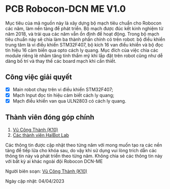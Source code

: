 # PCB Robocon-DCN ME V1.0

Mục tiêu của mã nguồn này là xây dựng bộ mạch tiêu chuẩn cho Robocon các năm, làm nền tảng để phát triển. Bộ mạch được đúc kết kinh nghiệm từ năm 2018, và trải qua các năm vẫn ổn định để hoạt động. Trong bộ mạch tiêu chuẩn này sẽ chia làm ba thành phần chính có trên robot: bộ điều khiển trung tâm là vi điều khiển STM32F407, bộ kích 16 van điều khiển và bộ đọc tín hiệu 16 cảm biến qua opto cách ly quang. Mục đích của việc chia các module riêng lẻ nhằm tăng tính thẩm mỹ khi lắp đặt trên robot cũng như dễ dàng bố trí và thay thế các board mạch khi cần thiết.

## Công việc giải quyết
- [X] Main robot chạy trên vi điều khiển STM32F407;
- [X] Mạch Input đọc tín hiệu cảm biết cách ly quang;
- [X] Mạch điều khiển van qua ULN2803 có cách ly quang.

## Thành viên đóng góp chính
1. [Vũ Công Thành (K10)](https://sites.google.com/view/vuthanhcdt/home)
2. [Các thành viên HaIBot Lab](https://sites.google.com/view/haibot-lab/)

Các thông tin được cập nhật theo từng năm với mong muốn tạo ra các nền tảng để tiếp lửa cho khóa sau, do vậy khi sử dụng vui lòng trích dẫn các thông tin này và phát triển theo từng năm. Không chia sẻ các thông tin này với bất kỳ ai khác ngoài đội Robocon DCN-ME 

Người biên soạn:  [Vũ Công Thành (K10)](https://sites.google.com/view/vuthanhcdt/home)

Ngày cập nhật: 04/04/2023
